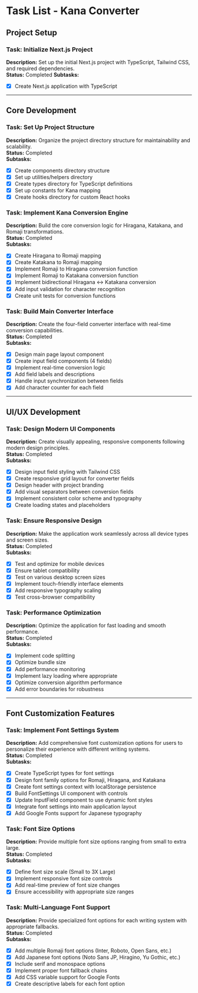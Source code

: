 # Task List - Kana Converter

## Project Setup

### Task: Initialize Next.js Project

**Description:** Set up the initial Next.js project with TypeScript, Tailwind CSS, and required dependencies.  
**Status:** Completed
**Subtasks:**

- [x] Create Next.js application with TypeScript

---

## Core Development

### Task: Set Up Project Structure

**Description:** Organize the project directory structure for maintainability and scalability.  
**Status:** Completed  
**Subtasks:**

- [x] Create components directory structure
- [x] Set up utilities/helpers directory
- [x] Create types directory for TypeScript definitions
- [x] Set up constants for Kana mapping
- [x] Create hooks directory for custom React hooks

### Task: Implement Kana Conversion Engine

**Description:** Build the core conversion logic for Hiragana, Katakana, and Romaji transformations.  
**Status:** Completed  
**Subtasks:**

- [x] Create Hiragana to Romaji mapping
- [x] Create Katakana to Romaji mapping
- [x] Implement Romaji to Hiragana conversion function
- [x] Implement Romaji to Katakana conversion function
- [x] Implement bidirectional Hiragana ↔ Katakana conversion
- [x] Add input validation for character recognition
- [x] Create unit tests for conversion functions

### Task: Build Main Converter Interface

**Description:** Create the four-field converter interface with real-time conversion capabilities.  
**Status:** Completed  
**Subtasks:**

- [x] Design main page layout component
- [x] Create input field components (4 fields)
- [x] Implement real-time conversion logic
- [x] Add field labels and descriptions
- [x] Handle input synchronization between fields
- [x] Add character counter for each field

---

## UI/UX Development

### Task: Design Modern UI Components

**Description:** Create visually appealing, responsive components following modern design principles.  
**Status:** Completed  
**Subtasks:**

- [x] Design input field styling with Tailwind CSS
- [x] Create responsive grid layout for converter fields
- [x] Design header with project branding
- [x] Add visual separators between conversion fields
- [x] Implement consistent color scheme and typography
- [x] Create loading states and placeholders

### Task: Ensure Responsive Design

**Description:** Make the application work seamlessly across all device types and screen sizes.  
**Status:** Completed  
**Subtasks:**

- [x] Test and optimize for mobile devices
- [x] Ensure tablet compatibility
- [x] Test on various desktop screen sizes
- [x] Implement touch-friendly interface elements
- [x] Add responsive typography scaling
- [x] Test cross-browser compatibility

### Task: Performance Optimization

**Description:** Optimize the application for fast loading and smooth performance.  
**Status:** Completed  
**Subtasks:**

- [x] Implement code splitting
- [x] Optimize bundle size
- [x] Add performance monitoring
- [x] Implement lazy loading where appropriate
- [x] Optimize conversion algorithm performance
- [x] Add error boundaries for robustness

---

## Font Customization Features

### Task: Implement Font Settings System

**Description:** Add comprehensive font customization options for users to personalize their experience with different writing systems.  
**Status:** Completed  
**Subtasks:**

- [x] Create TypeScript types for font settings
- [x] Design font family options for Romaji, Hiragana, and Katakana
- [x] Create font settings context with localStorage persistence
- [x] Build FontSettings UI component with controls
- [x] Update InputField component to use dynamic font styles
- [x] Integrate font settings into main application layout
- [x] Add Google Fonts support for Japanese typography

### Task: Font Size Options

**Description:** Provide multiple font size options ranging from small to extra large.  
**Status:** Completed  
**Subtasks:**

- [x] Define font size scale (Small to 3X Large)
- [x] Implement responsive font size controls
- [x] Add real-time preview of font size changes
- [x] Ensure accessibility with appropriate size ranges

### Task: Multi-Language Font Support

**Description:** Provide specialized font options for each writing system with appropriate fallbacks.  
**Status:** Completed  
**Subtasks:**

- [x] Add multiple Romaji font options (Inter, Roboto, Open Sans, etc.)
- [x] Add Japanese font options (Noto Sans JP, Hiragino, Yu Gothic, etc.)
- [x] Include serif and monospace options
- [x] Implement proper font fallback chains
- [x] Add CSS variable support for Google Fonts
- [x] Create descriptive labels for each font option
